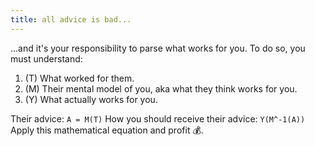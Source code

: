 ```yaml
---
title: all advice is bad...
---
```


...and it's your responsibility to parse what works for you. To do so, you must understand:

1. (T) What worked for them.
2. (M) Their mental model of you, aka what they think works for you.
3. (Y) What actually works for you.

Their advice: `A = M(T)`
How you should receive their advice: `Y(M^-1(A))`
Apply this mathematical equation and profit 💰.
